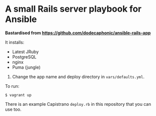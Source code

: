 # A small Rails server playbook for Ansible

**Bastardised from https://github.com/dodecaphonic/ansible-rails-app**

It installs:

- Latest JRuby
- PostgreSQL
- nginx
- Puma (jungle)

1. Change the app name and deploy directory in <code>vars/defaults.yml</code>.

To run:

    $ vagrant up

There is an example Capistrano `deploy.rb` in this repository that you can use too.

